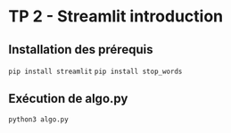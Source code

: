 # TP 2 - Streamlit introduction

## Installation des prérequis
``` pip install streamlit ```
``` pip install stop_words ```


## Exécution de algo.py
``` python3 algo.py ```

